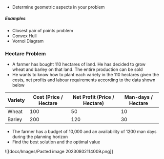 - Determine geometric aspects in your problem
##### Examples
- Closest pair of points problem
- Convex Hull
- Vornoi Diagram


### Hectare Problem
- A farmer has bought 110 hectares of land. He has decided to grow wheat and barley on that land. The entire production can be sold
- He wants to know how to plant each variety in the 110 hectares given the costs, net profits and labour requirements according to the data shown below

| Variety | Cost (Price / Hectare | Net Profit (Price / Hectare) | Man-days / Hectare |
|---------|-----------------------|------------------------------|-------------------|
| Wheat   | 100                   | 50                           | 10                |
| Barley  | 200                   | 120                          | 30                |

- The farmer has a budget of 10,000 and an availability of 1200 man days during the planning horizon
- Find the best solution and the optimal value

![[docs/Images/Pasted image 20230802114009.png]]



